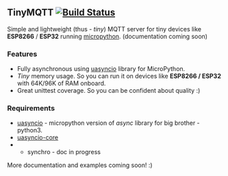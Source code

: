 
## TinyMQTT [![Build Status](https://travis-ci.org/belyalov/tinymqtt.svg?branch=master)](https://travis-ci.org/belyalov/tinymqtt)
Simple and lightweight (thus - *tiny*) MQTT server for tiny devices like **ESP8266** / **ESP32** running [micropython](https://github.com/micropython/micropython).
(documentation coming soon)

### Features
* Fully asynchronous using [uasyncio](https://github.com/micropython/micropython-lib/tree/master/uasyncio) library for MicroPython.
* *Tiny* memory usage. So you can run it on devices like **ESP8266 / ESP32** with 64K/96K of RAM onboard.
* Great unittest coverage. So you can be confident about quality :)

### Requirements
* [uasyncio](https://github.com/micropython/micropython-lib/tree/master/uasyncio) - micropython version of *async* library for big brother - python3.
* [uasyncio-core](https://github.com/micropython/micropython-lib/tree/master/uasyncio.core)
* + synchro - doc in progress


More documentation and examples coming soon! :)
